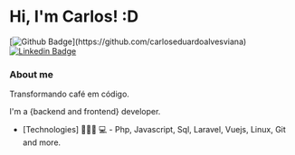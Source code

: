 # Hi, I'm Carlos! :D

[![Github Badge](https://img.shields.io/badge/-Github-000?style=flat-square&logo=Github&logoColor=white&link=[https://github.com/fagnerpsantos](https://github.com/carloseduardoalvesviana))](https://github.com/carloseduardoalvesviana)
[![Linkedin Badge](https://img.shields.io/badge/-LinkedIn-blue?style=flat-square&logo=Linkedin&logoColor=white&link=https://www.linkedin.com/in/carlos-eduardo-alves-viana/)](https://www.linkedin.com/in/carlos-eduardo-alves-viana/)

### About me
Transformando café em código.

I'm a {backend and frontend} developer.

- [Technologies] 👨🏼‍🏫 💻 - Php, Javascript, Sql, Laravel, Vuejs, Linux, Git and more.
